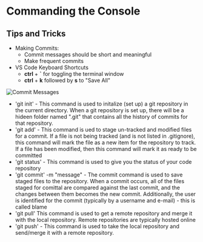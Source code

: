 # Commanding the Console

## Tips and Tricks

- Making Commits:
    - Commit messages should be short and meaningful 
    - Make frequent commits
- VS Code Keyboard Shortcuts
    - **ctrl** + **`** for toggling the terminal window
    - **ctrl** + **k** followed by **s** to "Save All"

![Commit Messages](https://imgs.xkcd.com/comics/git_commit.png)

- 'git init' - This command is used to initalize (set up) a git repository in the current directory.
When a git repository is set up, there will be a hideen folder named ".git" that contains all the history of commits for that
repository.
- 'git add' - This command is ued to stage un-tracked and modified files for a commit. If a file is not being tracked 
(and is not listed in .gitignore), this command will mark the file as a new item for the repository to track.
If a file has been modified, then this command will mark it as ready to be committed
- 'git status' - This command is used to give you the status of your code repository
- 'git commit' -m "message" - The commit command is used to save staged files to the repository. When a commit occurs, 
all of the files staged for comittal are compared against the last commit, and the changes between them becomes the new commit.
Additionally, the user is identified for the commit (typically by a username and e-mail) - this is called blame
- 'git pull' This command is used to get a remote repository and merge it with the local repository.
Remote repositories are typically hosted online
- 'git push' - This command is used to take the local repository and send/merge it with a remote repository.
